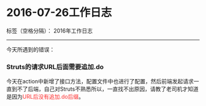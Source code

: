 ﻿# 2016-07-26工作日志

标签（空格分隔）： 2016年工作日志

---

今天所遇到的错误：

### Struts的请求URL后面需要追加.do

今天在action中新增了接口方法，配置文件中也进行了配置，然后前端发起请求一直到不了后端，自己对Struts不熟悉所以，一直找不出原因，请教了老司机才知道是因为<font color="FF2D2D">URL后没有追加.do后缀</font>。




